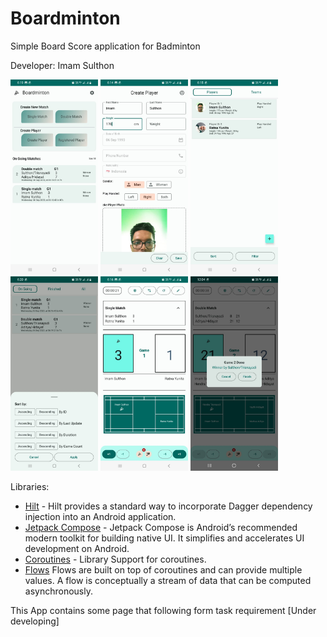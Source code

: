 # Boardminton
Simple Board Score application for Badminton

Developer: Imam Sulthon

<img src="screenshoots/boardminton_01.jpeg" width="140"> <img src="screenshoots/boardminton_02.jpeg" width="140"> 
<img src="screenshoots/boardminton_03a.jpeg" width="140"> <img src="screenshoots/boardminton_03b.jpeg" width="140"> 
<img src="screenshoots/boardminton_04.jpeg" width="140"> <img src="screenshoots/boardminton_05.jpeg" width="140">

Libraries:
- [Hilt](https://dagger.dev/hilt/) - Hilt provides a standard way to incorporate Dagger dependency injection into an Android application.
- [Jetpack Compose](https://developer.android.com/jetpack/compose) - Jetpack Compose is Android’s recommended modern toolkit for building native UI. It simplifies and accelerates UI development on Android.
- [Coroutines](https://github.com/Kotlin/kotlinx.coroutines) - Library Support for coroutines.
- [Flows](https://developer.android.com/kotlin/flow)
  Flows are built on top of coroutines and can provide multiple values.
  A flow is conceptually a stream of data that can be computed asynchronously.

This App contains some page that following form task requirement
[Under developing]

